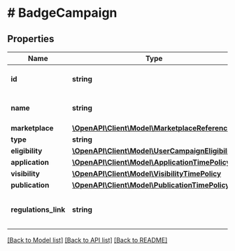 # # BadgeCampaign

## Properties

Name | Type | Description | Notes
------------ | ------------- | ------------- | -------------
**id** | **string** | Badge campaign ID. |
**name** | **string** | Badge campaign name. |
**marketplace** | [**\OpenAPI\Client\Model\MarketplaceReference**](MarketplaceReference.md) |  |
**type** | **string** |  |
**eligibility** | [**\OpenAPI\Client\Model\UserCampaignEligibility**](UserCampaignEligibility.md) |  |
**application** | [**\OpenAPI\Client\Model\ApplicationTimePolicy**](ApplicationTimePolicy.md) |  |
**visibility** | [**\OpenAPI\Client\Model\VisibilityTimePolicy**](VisibilityTimePolicy.md) |  |
**publication** | [**\OpenAPI\Client\Model\PublicationTimePolicy**](PublicationTimePolicy.md) |  |
**regulations_link** | **string** | Link to campaign Terms &amp; Conditions |

[[Back to Model list]](../../README.md#models) [[Back to API list]](../../README.md#endpoints) [[Back to README]](../../README.md)

